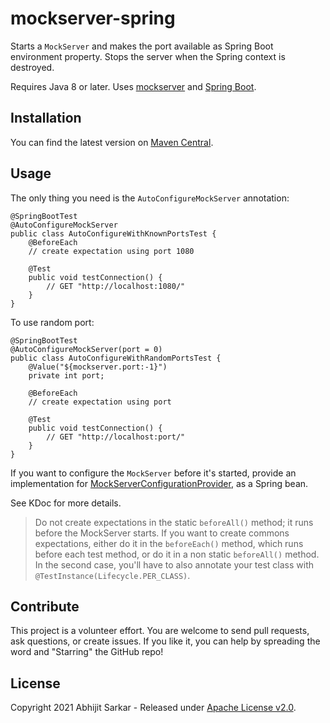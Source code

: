 # mockserver-spring

Starts a `MockServer` and makes the port available as Spring Boot environment property. Stops the server when the
Spring context is destroyed.

Requires Java 8 or later. Uses [mockserver](https://github.com/mock-server/mockserver) and [Spring Boot](https://spring.io/projects/spring-boot). 

## Installation

You can find the latest version on [Maven Central](https://search.maven.org/search?q=g:com.asarkar.spring%20AND%20a:mockserver-spring).

## Usage

The only thing you need is the `AutoConfigureMockServer` annotation:

```
@SpringBootTest
@AutoConfigureMockServer
public class AutoConfigureWithKnownPortsTest {
    @BeforeEach
    // create expectation using port 1080

    @Test
    public void testConnection() {
        // GET "http://localhost:1080/"
    }
}
```
To use random port:
```
@SpringBootTest
@AutoConfigureMockServer(port = 0)
public class AutoConfigureWithRandomPortsTest {
    @Value("${mockserver.port:-1}")
    private int port;

    @BeforeEach
    // create expectation using port

    @Test
    public void testConnection() {
        // GET "http://localhost:port/"
    }
}
```

If you want to configure the `MockServer` before it's started, provide an implementation for
[MockServerConfigurationProvider](src/main/kotlin/com/asarkar/spring/test/mockserver/MockServerConfigurationProvider.kt),
as a Spring bean.

See KDoc for more details.

> Do not create expectations in the static `beforeAll()` method; it runs before the MockServer starts. If you want to
> create commons expectations, either do it in the `beforeEach()` method, which runs before each test method, or do
> it in a non static `beforeAll()` method. In the second case, you'll have to also annotate your test class with
> `@TestInstance(Lifecycle.PER_CLASS)`.

## Contribute

This project is a volunteer effort. You are welcome to send pull requests, ask questions, or create issues.
If you like it, you can help by spreading the word and "Starring" the GitHub repo!

## License

Copyright 2021 Abhijit Sarkar - Released under [Apache License v2.0](LICENSE).
